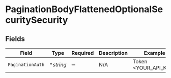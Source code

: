# PaginationBodyFlattenedOptionalSecuritySecurity


## Fields

| Field                | Type                 | Required             | Description          | Example              |
| -------------------- | -------------------- | -------------------- | -------------------- | -------------------- |
| `PaginationAuth`     | **string*            | :heavy_minus_sign:   | N/A                  | Token <YOUR_API_KEY> |